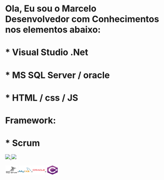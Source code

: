 # Ola, Eu sou o Marcelo Desenvolvedor com Conhecimentos nos elementos abaixo:

#		* Visual Studio .Net

#		* MS SQL Server / oracle

#		* HTML / css / JS

#	 Framework:

#		* Scrum
 <div>
  <a href="https://github.com/Marcelowwww">
  <img height="180em" src="https://github-readme-stats.vercel.app/api?username=Marcelowwww&show_icons=true&theme=dark&include_all_commits=true&count_private=true"/>
  <img height="180em" src="https://github-readme-stats.vercel.app/api/top-langs/?username=Marcelowwww&layout=compact&langs_count=7&theme=dark"/>
</div>
<div style="display: inline_block"><br>
  <img align="center" alt="Cel-Csharp" height="30" width="40" src="https://raw.githubusercontent.com/Marcelowwww/Marcelowwww/master/.github/icons/microsoftsqlserver/microsoftsqlserver-plain-wordmark.svg">
  <img align="center" alt="Cel-Csharp" height="30" width="40" src="https://raw.githubusercontent.com/Marcelowwww/Marcelowwww/master/.github/icons/mysql/mysql-original-wordmark.svg">
  <img align="center" alt="Cel-Csharp" height="30" width="40" src="https://raw.githubusercontent.com/Marcelowwww/Marcelowwww/master/.github/icons/oracle/oracle-original.svg">
  <img align="center" alt="Cel-Csharp" height="30" width="40" src="https://raw.githubusercontent.com/Marcelowwww/Marcelowwww/master/.github/icons/csharp/csharp-original.svg">
</div>
  
  ##
 